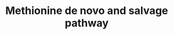 ---
annotations:
- id: PW:0000002
  parent: classic metabolic pathway
  type: Pathway Ontology
  value: classic metabolic pathway
- id: PW:0001301
  parent: regulatory pathway
  type: Pathway Ontology
  value: methionine biosynthetic pathway
authors:
- Paul Cavuoto
- Mkutmon
- DeSl
- Marvin M2
- AlexanderPico
- Egonw
- Khanspers
- MaintBot
- Eweitz
- Finterly
citedin:
- link: PMC9015122
  title: Understanding signaling and metabolic paths using semantified and harmonized
    information about biological interactions (2022)
- link: PMC8155553
  title: 'Heterogeneity

    of Lipid and Protein Cartilage Profiles

    Associated with Human Osteoarthritis with or without Type 2 Diabetes

    Mellitus (2021)'
description: Methionine is an essential amino acid, which animals cannot synthesize.
  In bacteria and plants, methionine is synthesized from aspartate [MD:M00017]. S-Adenosylmethionine
  (SAM), synthesized from methionine and ATP, is a methyl group donor in many important
  transfer reactions including DNA methylation for regulation of gene expression.
  SAM may also be used to regenerate methionine in the methionine salvage pathway   Pathway
  adapted from [http://www.kegg.jp/kegg-bin/show_pathway?map00270 KEGG].  Proteins
  on this pathway have targeted assays available via the [https://assays.cancer.gov/available_assays?wp_id=WP3580
  CPTAC Assay Portal]
last-edited: 2022-01-31
ndex: e056288b-8b66-11eb-9e72-0ac135e8bacf
organisms:
- Homo sapiens
redirect_from:
- /index.php/Pathway:WP3580
- /instance/WP3580
- /instance/WP3580_rr120915
revision: r120915
schema-jsonld:
- '@context': https://schema.org/
  '@id': https://wikipathways.github.io/pathways/WP3580.html
  '@type': Dataset
  creator:
    '@type': Organization
    name: WikiPathways
  description: Methionine is an essential amino acid, which animals cannot synthesize.
    In bacteria and plants, methionine is synthesized from aspartate [MD:M00017].
    S-Adenosylmethionine (SAM), synthesized from methionine and ATP, is a methyl group
    donor in many important transfer reactions including DNA methylation for regulation
    of gene expression. SAM may also be used to regenerate methionine in the methionine
    salvage pathway   Pathway adapted from [http://www.kegg.jp/kegg-bin/show_pathway?map00270
    KEGG].  Proteins on this pathway have targeted assays available via the [https://assays.cancer.gov/available_assays?wp_id=WP3580
    CPTAC Assay Portal]
  keywords:
  - 1,2-Dihydroxy-3-keto-5-methylthiopentene
  - 2-Oxo-4-methylthiobutanoic acid
  - 3-Methylthiopropionic acid
  - 5'-Methylthioadenosine
  - 5-(methylthio)-2,3-Dioxopentyl phosphate
  - 5-Methyltetrahydrofolic acid
  - 5-Methylthioribose 1-phosphate
  - 5-Methylthioribulose 1-phosphate
  - ADI1
  - AHCY
  - AMD1
  - APIP
  - ATP
  - Adenine
  - Adenosine
  - Ammonia
  - BHMT
  - Betaine
  - CHDH
  - Carbon dioxide
  - Carbon monoxide
  - Choline
  - Cobalamin
  - Dimethylglycine
  - Diphosphate
  - ENOPH1
  - FAD
  - Formic acid
  - Homocysteine
  - Hydrogen peroxide
  - IL4I1
  - Iron
  - L-Glutamic acid
  - L-Methionine
  - MAT1A
  - MAT2A
  - MAT2B
  - MRI1
  - MSRA
  - MSRB2
  - MSRB3
  - MTAP
  - MTR
  - Magnesium
  - Methionine sulfoxide
  - NAD
  - Nickel
  - ODC1
  - Ornithine
  - Oxoglutaric acid
  - Oxygen
  - Phosphate
  - Phosphoric acid
  - Potassium
  - Putrescine
  - Pyridoxal 5'-phosphate
  - S-Adenosylhomocysteine
  - S-Adenosylmethioninamine
  - S-Adenosylmethionine
  - SMS
  - SRM
  - Spermidine
  - Spermine
  - TAT
  - Tetrahydrofolic acid
  - Thioredoxin
  - Thioredoxin disulfide
  - Water
  - Zinc
  - cobalt(2+) ion
  - magnesium
  - potassium
  - pyruvate
  license: CC0
  name: Methionine de novo and salvage pathway
seo: CreativeWork
title: Methionine de novo and salvage pathway
wpid: WP3580
---